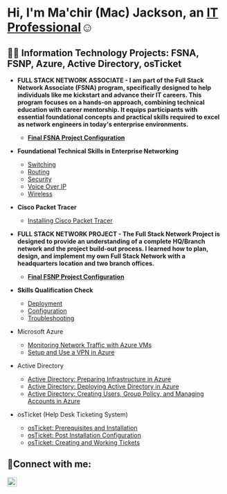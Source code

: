 <h1>Hi, I'm Ma'chir (Mac) Jackson, an <a href="https://linkedin.com/in/machir-jackson">IT Professional</a>☺</h1>

<h2>👨‍💻 Information Technology Projects: FSNA, FSNP, Azure, Active Directory, osTicket</h2>

- <b>FULL STACK NETWORK ASSOCIATE - 
 I am part of the Full Stack Network Associate (FSNA) program, specifically designed to help individuals like me kickstart and advance their IT careers. This program focuses on a hands-on approach, combining technical education with career mentorship. It equips participants with essential foundational concepts and practical skills required to excel as network engineers in today's enterprise environments.
   - [Final FSNA Project Configuration](https://github.com/Mac-Jackson/FSNA-Final)
 

- Foundational Technical Skills in Enterprise Networking</b>
  - [Switching](https://github.com/Mac-Jackson/FSNA-Switching)
  - [Routing](https://github.com/Mac-Jackson/FSNA-Routing)
  - [Security](https://github.com/Mac-Jackson/FSNA-Security)
  - [Voice Over IP](https://github.com/Mac-Jackson/FSNA-Voice)
  - [Wireless](https://github.com/Mac-Jackson/FSNA-Wireless)
     
  
- <b>Cisco Packet Tracer</b>
  - [Installing Cisco Packet Tracer](https://github.com/Mac-Jackson/Cisco.PKT)
 
- <b>FULL STACK NETWORK PROJECT - 
 The Full Stack Network Project is designed to provide an understanding of a complete HQ/Branch network and the project build-out process. I learned how to plan, design, and implement my own Full Stack Network with a headquarters location and two branch offices.

   - [Final FSNP Project Configuration](https://github.com/Mac-Jackson/FSNP-Project)

- Skills Qualification Check</b>
  - [Deployment](https://github.com/Mac-Jackson/FSNP-Deploy)
  - [Configuration](https://github.com/Mac-Jackson/FSNP-Config)
  - [Troubleshooting](https://github.com/Mac-Jackson/FSNP-Troubleshoot)
 
- Microsoft Azure
  -  [Monitoring Network Traffic with Azure VMs](https://github.com/Mac-Jackson/Azure-VM-s)
  -  [Setup and Use a VPN in Azure](https://github.com/Mac-Jackson/VPN-in-Azure) 
- Active Directory
  - [Active Directory: Preparing Infrastructure in Azure](https://github.com/Mac-Jackson/Preparing-AD-Prep) 
  - [Active Directory: Deploying Active Directory in Azure](https://github.com/Mac-Jackson/Active-Directory-Deploying-Active-Directory)
  - [Active Directory: Creating Users, Group Policy, and Managing Accounts in Azure](https://github.com/Mac-Jackson/Active-Directory-Creating-Users-Group-Policy-and-Managing-Accounts)
- osTicket (Help Desk Ticketing System)
  -  [osTicket: Prerequisites and Installation](https://github.com/Mac-Jackson/osTicket-Prerequisites-and-Installation)
  -  [osTicket: Post Installation Configuration](https://github.com/Mac-Jackson/osTicket-Post-Installation-Configuration)
  -  [osTicket: Creating and Working Tickets](https://github.com/Mac-Jackson/osTicket-Creating-and-Working-Tickets)

<h2>🤳Connect with me:</h2>


[<img align="left" alt="machir-jackson | LinkedIn" width="22px" src="https://cdn.jsdelivr.net/npm/simple-icons@v3/icons/linkedin.svg" />][linkedin]




[linkedin]: https://linkedin.com/in/machir-jackson
